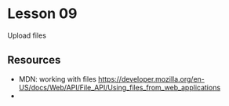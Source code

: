 # Lesson 09

Upload files

## Resources
- MDN: working with files https://developer.mozilla.org/en-US/docs/Web/API/File_API/Using_files_from_web_applications 
- 

